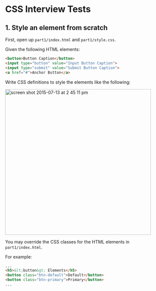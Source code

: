 # CSS Interview Tests

## 1. Style an element from scratch

First, open up `part1/index.html` and `part1/style.css`.

Given the following HTML elements:

```html
<button>Button Caption</button>
<input type="button" value="Input Button Caption">
<input type="submit" value="Submit Button Caption">
<a href="#">Anchor Button</a>
```

Write CSS definitions to style the elements like the following:

<img width="466" alt="screen shot 2015-07-13 at 2 45 11 pm" src="https://cloud.githubusercontent.com/assets/3170805/8661833/71b7e6a2-296f-11e5-97ac-4de5ca4d7aea.png">

You may override the CSS classes for the HTML elements in `part1/index.html`.

For example:

```html
...
<h5>&lt;button&gt; Elements</h5>
<button class="btn-default">Default</button>
<button class="btn-primary">Primary</button>
...
```
